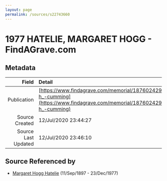 ```yaml
---
layout: page
permalink: /sources/s22743660
---
```


# 1977 HATELIE, MARGARET HOGG - FindAGrave.com

## Metadata
Field | Detail
---:|:---
Publication | [https://www.findagrave.com/memorial/187602429/margaret-h_-cumming](https://www.findagrave.com/memorial/187602429/margaret-h_-cumming)
Source Created | 12/Jul/2020 23:44:27
Source Last Updated | 12/Jul/2020 23:46:10

## Source Referenced by

* [Margaret Hogg Hatelie](../people/@43723296@-margaret-hogg-hatelie-b1897-9-11-d1977-12-23.md) (11/Sep/1897 - 23/Dec/1977)
